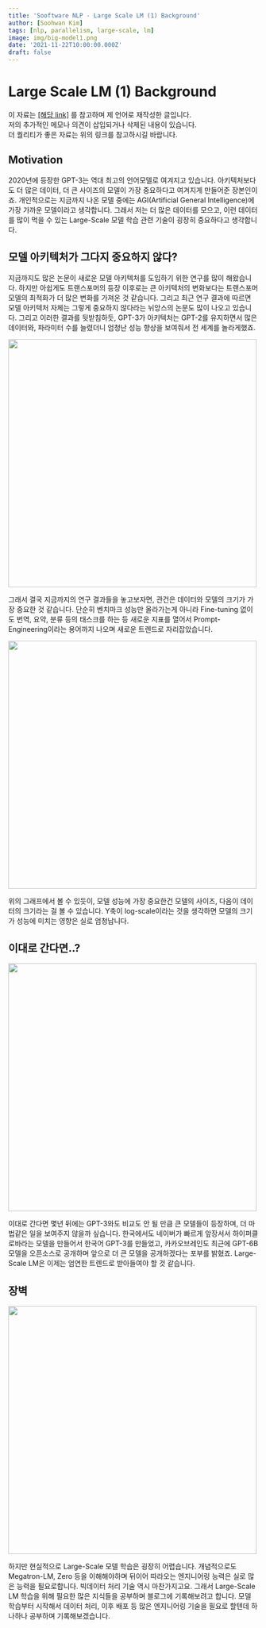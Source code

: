 ```yaml
---
title: 'Sooftware NLP - Large Scale LM (1) Background'
author: [Soohwan Kim]
tags: [nlp, parallelism, large-scale, lm]
image: img/big-model1.png
date: '2021-11-22T10:00:00.000Z'
draft: false
---
```


# Large Scale LM (1) Background

이 자료는 [[해당 link]](https://github.com/tunib-ai/large-scale-lm-tutorials) 를 참고하며 제 언어로 재작성한 글입니다.  
저의 추가적인 메모나 의견이 삽입되거나 삭제된 내용이 있습니다.  
더 퀄리티가 좋은 자료는 위의 링크를 참고하시길 바랍니다.
  
## Motivation
  
2020년에 등장한 GPT-3는 역대 최고의 언어모델로 여겨지고 있습니다. 아키텍처보다도 더 많은 데이터, 더 큰 사이즈의 모델이 
가장 중요하다고 여겨지게 만들어준 장본인이죠. 개인적으로는 지금까지 나온 모델 중에는 AGI(Artificial General Intelligence)에 가장 가까운 
모델이라고 생각합니다. 그래서 저는 더 많은 데이터를 모으고, 이런 데이터를 많이 먹을 수 있는 Large-Scale 모델 학습 관련 기술이 굉장히 
중요하다고 생각합니다.
  
## 모델 아키텍처가 그다지 중요하지 않다?
  
지금까지도 많은 논문이 새로운 모델 아키텍처를 도입하기 위한 연구를 많이 해왔습니다. 하지만 아쉽게도 트랜스포머의 등장 이후로는 
큰 아키텍처의 변화보다는 트랜스포머 모델의 최적화가 더 많은 변화를 가져온 것 같습니다. 그리고 최근 연구 결과에 따르면 
모델 아키텍처 자체는 그렇게 중요하지 않다라는 뉘앙스의 논문도 많이 나오고 있습니다. 그리고 이러한 결과를 뒷받침하듯, GPT-3가 아키텍처는 
GPT-2를 유지하면서 많은 데이터와, 파라미터 수를 늘렸더니 엄청난 성능 향상을 보여줘서 전 세계를 놀라게했죠.
    
<img src="https://github.com/tunib-ai/large-scale-lm-tutorials/raw/ca29ff9f945a59abcc3e3f1000c4d83de97973d4/images/arch_is_not_important.png" width="500">  
  
그래서 결국 지금까지의 연구 결과들을 놓고보자면, 관건은 데이터와 모델의 크기가 가장 중요한 것 같습니다. 
단순히 벤치마크 성능만 올라가는게 아니라 Fine-tuning 없이도 번역, 요약, 분류 등의 태스크를 하는 등 새로운 지표를 열어서 
Prompt-Engineering이라는 용어까지 나오며 새로운 트렌드로 자리잡았습니다.  
  
<img src="https://github.com/tunib-ai/large-scale-lm-tutorials/raw/ca29ff9f945a59abcc3e3f1000c4d83de97973d4/images/scale_is_all_you_need.png" width="500">  
  
위의 그래프에서 볼 수 있듯이, 모델 성능에 가장 중요한건 모델의 사이즈, 다음이 데이터의 크기라는 걸 볼 수 있습니다. 
Y축이 log-scale이라는 것을 생각하면 모델의 크기가 성능에 미치는 영향은 실로 엄청납니다.
  
## 이대로 간다면..?
  
<img src="https://github.com/tunib-ai/large-scale-lm-tutorials/raw/ca29ff9f945a59abcc3e3f1000c4d83de97973d4/images/GPT-X.png" width="500">  
  
이대로 간다면 몇년 뒤에는 GPT-3와도 비교도 안 될 만큼 큰 모델들이 등장하며, 더 마법같은 일을 보여주지 않을까 싶습니다. 
한국에서도 네이버가 빠르게 앞장서서 하이퍼클로바라는 모델을 만들어서 한국어 GPT-3를 만들었고, 카카오브레인도 최근에 GPT-6B 모델을 
오픈소스로 공개하며 앞으로 더 큰 모델을 공개하겠다는 포부를 밝혔죠. Large-Scale LM은 이제는 엄연한 트렌드로 받아들여야 할 것 같습니다.  
  
## 장벽  
  
<img src="https://github.com/tunib-ai/large-scale-lm-tutorials/raw/ca29ff9f945a59abcc3e3f1000c4d83de97973d4/images/hard_core_engineering.png" width="500">  
  
하지만 현실적으로 Large-Scale 모델 학습은 굉장히 어렵습니다. 개념적으로도 Megatron-LM, Zero 등을 이해해야하며 
뒤이어 따라오는 엔지니어링 능력은 실로 많은 능력을 필요로합니다. 빅데이터 처리 기술 역시 마찬가지고요. 그래서 Large-Scale LM 학습을 위해 필요한 많은 지식들을 
공부하며 블로그에 기록해보려고 합니다. 모델 학습부터 시작해서 데이터 처리, 이후 배포 등 많은 엔지니어링 기술을 필요로 할텐데 하나하나 공부하며 기록해보겠습니다.